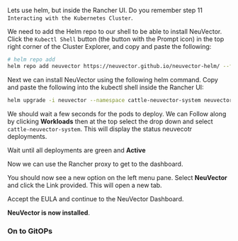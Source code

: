 Lets use helm, but inside the Rancher UI. Do you remember step 11 `Interacting with the Kubernetes Cluster`. 


We need to add the Helm repo to our shell to be able to install NeuVector. Click the `Kubectl Shell` button (the button with the Prompt icon) in the top right corner of the Cluster Explorer, and copy and paste the following: 

```bash
# helm repo add
helm repo add neuvector https://neuvector.github.io/neuvector-helm/ --force-update
```

Next we can install NeuVector using the following helm command. Copy and paste the following into the kubectl shell inside the Rancher UI: 

```bash
helm upgrade -i neuvector --namespace cattle-neuvector-system neuvector/core --create-namespace --set k3s.enabled=true --set controller.pvc.enabled=true --set controller.pvc.capacity=500Mi --set controller.ranchersso.enabled=true --set global.cattle.url=https://rancher.${vminfo:Cluster1:public_ip}.sslip.io
```

We should wait a few seconds for the pods to deploy. We can Follow along by clicking **Workloads** then at the top select the drop down and select `cattle-neuvector-system`. This will display the status neuvecotr deployments. 

Wait until all deployments are green and **Active**

Now we can use the Rancher proxy to get to the dashboard.

You should now see a new option on the left menu pane. Select **NeuVector** and click the Link provided. This will open a new tab. 

Accept the EULA and continue to the NeuVector Dashboard. 

**NeuVector is now installed**.

### On to GitOPs